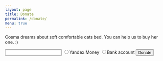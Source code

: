 ```yaml
---
layout: page
title: Donate
permalink: /donate/
menu: true
---
```


Cosma dreams about soft comfortable cats bed. You can help us to buy her one. :)


<form method="POST" action="https://money.yandex.ru/quickpay/confirm.xml"> 
        <input type="hidden" name="receiver" value="410011261306506"> 
        <input type="hidden" name="formcomment" value="Project: Cosma Cat"> 
        <input type="hidden" name="short-dest" value="Project: Cosma Cat"> 
        <input type="hidden" name="quickpay-form" value="donate"> 
        <input type="hidden" name="targets" value="New staff for Cosma"> 
        <input type="hidden" name="sum" value="100" data-type="number"> 
        <input type="hidden" name="successURL" value="http://cosmacat.ru/thankyou/">
        <input type="text" name="comment" value=""> 
        <label><input type="radio" name="paymentType" value="PC">Yandex.Money</label> 
        <label><input type="radio" name="paymentType" value="AC">Bank account</label> 
        <input type="submit" value="Donate"> 
</form>